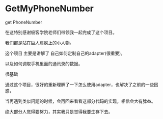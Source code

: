 # GetMyPhoneNumber
get PhoneNumber

在这特别感谢极客学院老师们带领我一起完成了这个项目。

我们都是站在巨人肩膀上的小人物。


这个项目 主要是讲解了 自己如何定制自己的adapter(很重要)，

以及如何调取手机里面的通讯录的数据。

很基础

通过这个项目，很好的重新理解了一下怎么使用adapter，也解决了之前的一些困惑，

当再遇到类似问题的时候，会再回来看看这部分代码的实现，相信会大有脾益。





绝大部分人觉得要努力，其实我只是觉得我要生存下去。





